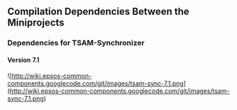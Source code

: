 ## Compilation Dependencies Between the Miniprojects ##

### Dependencies for TSAM-Synchronizer ###

#### Version 7.1 ####
![http://wiki.epsos-common-components.googlecode.com/git/images/tsam-sync-7.1.png](http://wiki.epsos-common-components.googlecode.com/git/images/tsam-sync-7.1.png)
